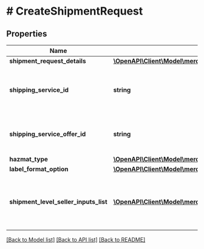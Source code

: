 # # CreateShipmentRequest

## Properties

Name | Type | Description | Notes
------------ | ------------- | ------------- | -------------
**shipment_request_details** | [**\OpenAPI\Client\Model\merchantfulfillment\ShipmentRequestDetails**](ShipmentRequestDetails.md) |  |
**shipping_service_id** | **string** | An Amazon-defined shipping service identifier. |
**shipping_service_offer_id** | **string** | Identifies a shipping service order made by a carrier. | [optional]
**hazmat_type** | [**\OpenAPI\Client\Model\merchantfulfillment\HazmatType**](HazmatType.md) |  | [optional]
**label_format_option** | [**\OpenAPI\Client\Model\merchantfulfillment\LabelFormatOptionRequest**](LabelFormatOptionRequest.md) |  | [optional]
**shipment_level_seller_inputs_list** | [**\OpenAPI\Client\Model\merchantfulfillment\AdditionalSellerInputs[]**](AdditionalSellerInputs.md) | A list of additional seller input pairs required to purchase shipping. | [optional]

[[Back to Model list]](../../README.md#models) [[Back to API list]](../../README.md#endpoints) [[Back to README]](../../README.md)
